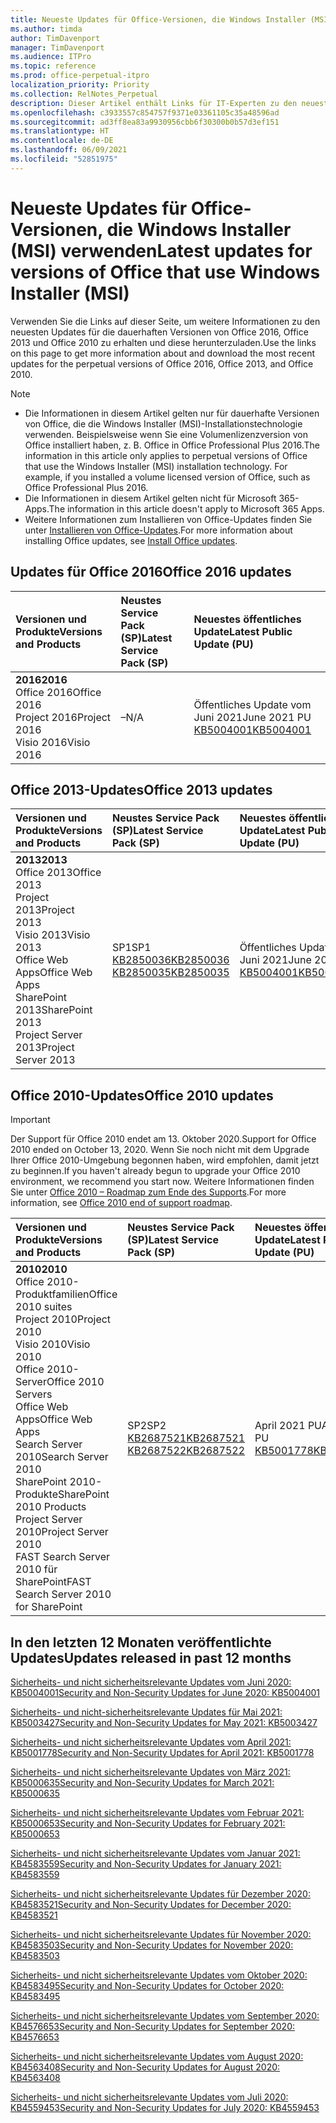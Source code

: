 ```yaml
---
title: Neueste Updates für Office-Versionen, die Windows Installer (MSI) verwenden
ms.author: timda
author: TimDavenport
manager: TimDavenport
ms.audience: ITPro
ms.topic: reference
ms.prod: office-perpetual-itpro
localization_priority: Priority
ms.collection: RelNotes_Perpetual
description: Dieser Artikel enthält Links für IT-Experten zu den neuesten Updateinformationen für dauerhafte Versionen von Office 2016, Office 2013 und Office 2010
ms.openlocfilehash: c3933557c854757f9371e03361105c35a48596ad
ms.sourcegitcommit: ad3ff8ea83a9930956cbb6f30300b0b57d3ef151
ms.translationtype: HT
ms.contentlocale: de-DE
ms.lasthandoff: 06/09/2021
ms.locfileid: "52851975"
---
```

# <a name="latest-updates-for-versions-of-office-that-use-windows-installer-msi"></a><span data-ttu-id="a9f17-103">Neueste Updates für Office-Versionen, die Windows Installer (MSI) verwenden</span><span class="sxs-lookup"><span data-stu-id="a9f17-103">Latest updates for versions of Office that use Windows Installer (MSI)</span></span>

<span data-ttu-id="a9f17-104">Verwenden Sie die Links auf dieser Seite, um weitere Informationen zu den neuesten Updates für die dauerhaften Versionen von Office 2016, Office 2013 und Office 2010 zu erhalten und diese herunterzuladen.</span><span class="sxs-lookup"><span data-stu-id="a9f17-104">Use the links on this page to get more information about and download the most recent updates for the perpetual versions of Office 2016, Office 2013, and Office 2010.</span></span>
  
 
> [!NOTE]
> - <span data-ttu-id="a9f17-p101">Die Informationen in diesem Artikel gelten nur für dauerhafte Versionen von Office, die die Windows Installer (MSI)-Installationstechnologie verwenden. Beispielsweise wenn Sie eine Volumenlizenzversion von Office installiert haben, z. B. Office in Office Professional Plus 2016.</span><span class="sxs-lookup"><span data-stu-id="a9f17-p101">The information in this article only applies to perpetual versions of Office that use the Windows Installer (MSI) installation technology. For example, if you installed a volume licensed version of Office, such as Office Professional Plus 2016.</span></span>
> - <span data-ttu-id="a9f17-107">Die Informationen in diesem Artikel gelten nicht für Microsoft 365-Apps.</span><span class="sxs-lookup"><span data-stu-id="a9f17-107">The information in this article doesn't apply to Microsoft 365 Apps.</span></span>
> - <span data-ttu-id="a9f17-108">Weitere Informationen zum Installieren von Office-Updates finden Sie unter [Installieren von Office-Updates](https://support.office.com/article/2ab296f3-7f03-43a2-8e50-46de917611c5).</span><span class="sxs-lookup"><span data-stu-id="a9f17-108">For more information about installing Office updates, see [Install Office updates](https://support.office.com/article/2ab296f3-7f03-43a2-8e50-46de917611c5).</span></span> 


## <a name="office-2016-updates"></a><span data-ttu-id="a9f17-109">Updates für Office 2016</span><span class="sxs-lookup"><span data-stu-id="a9f17-109">Office 2016 updates</span></span>

|<span data-ttu-id="a9f17-110">**Versionen und Produkte**</span><span class="sxs-lookup"><span data-stu-id="a9f17-110">**Versions and Products**</span></span>|<span data-ttu-id="a9f17-111">**Neustes Service Pack (SP)**</span><span class="sxs-lookup"><span data-stu-id="a9f17-111">**Latest Service Pack (SP)**</span></span>|<span data-ttu-id="a9f17-112">**Neuestes öffentliches Update**</span><span class="sxs-lookup"><span data-stu-id="a9f17-112">**Latest Public Update (PU)**</span></span>|
|:-----|:-----|:-----|
|<span data-ttu-id="a9f17-113">**2016**</span><span class="sxs-lookup"><span data-stu-id="a9f17-113">**2016**</span></span> <br/> <span data-ttu-id="a9f17-114">Office 2016</span><span class="sxs-lookup"><span data-stu-id="a9f17-114">Office 2016</span></span>  <br/> <span data-ttu-id="a9f17-115">Project 2016</span><span class="sxs-lookup"><span data-stu-id="a9f17-115">Project 2016</span></span>  <br/> <span data-ttu-id="a9f17-116">Visio 2016</span><span class="sxs-lookup"><span data-stu-id="a9f17-116">Visio 2016</span></span>  <br/> |<span data-ttu-id="a9f17-117">–</span><span class="sxs-lookup"><span data-stu-id="a9f17-117">N/A</span></span>  <br/> |<span data-ttu-id="a9f17-118">Öffentliches Update vom Juni 2021</span><span class="sxs-lookup"><span data-stu-id="a9f17-118">June 2021 PU</span></span>  <br/> [<span data-ttu-id="a9f17-119">KB5004001</span><span class="sxs-lookup"><span data-stu-id="a9f17-119">KB5004001</span></span>](https://support.microsoft.com/help/5004001) <br/> |

## <a name="office-2013-updates"></a><span data-ttu-id="a9f17-120">Office 2013-Updates</span><span class="sxs-lookup"><span data-stu-id="a9f17-120">Office 2013 updates</span></span>

|<span data-ttu-id="a9f17-121">**Versionen und Produkte**</span><span class="sxs-lookup"><span data-stu-id="a9f17-121">**Versions and Products**</span></span>|<span data-ttu-id="a9f17-122">**Neustes Service Pack (SP)**</span><span class="sxs-lookup"><span data-stu-id="a9f17-122">**Latest Service Pack (SP)**</span></span>|<span data-ttu-id="a9f17-123">**Neuestes öffentliches Update**</span><span class="sxs-lookup"><span data-stu-id="a9f17-123">**Latest Public Update (PU)**</span></span>|
|:-----|:-----|:-----|
|<span data-ttu-id="a9f17-124">**2013**</span><span class="sxs-lookup"><span data-stu-id="a9f17-124">**2013**</span></span> <br/> <span data-ttu-id="a9f17-125">Office 2013</span><span class="sxs-lookup"><span data-stu-id="a9f17-125">Office 2013</span></span>  <br/> <span data-ttu-id="a9f17-126">Project 2013</span><span class="sxs-lookup"><span data-stu-id="a9f17-126">Project 2013</span></span>  <br/> <span data-ttu-id="a9f17-127">Visio 2013</span><span class="sxs-lookup"><span data-stu-id="a9f17-127">Visio 2013</span></span>  <br/> <span data-ttu-id="a9f17-128">Office Web Apps</span><span class="sxs-lookup"><span data-stu-id="a9f17-128">Office Web Apps</span></span>  <br/> <span data-ttu-id="a9f17-129">SharePoint 2013</span><span class="sxs-lookup"><span data-stu-id="a9f17-129">SharePoint 2013</span></span>  <br/> <span data-ttu-id="a9f17-130">Project Server 2013</span><span class="sxs-lookup"><span data-stu-id="a9f17-130">Project Server 2013</span></span>  <br/> |<span data-ttu-id="a9f17-131">SP1</span><span class="sxs-lookup"><span data-stu-id="a9f17-131">SP1</span></span> <br/> [<span data-ttu-id="a9f17-132">KB2850036</span><span class="sxs-lookup"><span data-stu-id="a9f17-132">KB2850036</span></span>](https://support.microsoft.com/kb/2850036) <br/>[<span data-ttu-id="a9f17-133">KB2850035</span><span class="sxs-lookup"><span data-stu-id="a9f17-133">KB2850035</span></span>](https://support.microsoft.com/kb/2850035) <br/> |<span data-ttu-id="a9f17-134">Öffentliches Update vom Juni 2021</span><span class="sxs-lookup"><span data-stu-id="a9f17-134">June 2021 PU</span></span>  <br/> [<span data-ttu-id="a9f17-135">KB5004001</span><span class="sxs-lookup"><span data-stu-id="a9f17-135">KB5004001</span></span>](https://support.microsoft.com/help/5004001) <br/> |
   
## <a name="office-2010-updates"></a><span data-ttu-id="a9f17-136">Office 2010-Updates</span><span class="sxs-lookup"><span data-stu-id="a9f17-136">Office 2010 updates</span></span>
> [!IMPORTANT]
> <span data-ttu-id="a9f17-137">Der Support für Office 2010 endet am 13. Oktober 2020.</span><span class="sxs-lookup"><span data-stu-id="a9f17-137">Support for Office 2010 ended on October 13, 2020.</span></span> <span data-ttu-id="a9f17-138">Wenn Sie noch nicht mit dem Upgrade Ihrer Office 2010-Umgebung begonnen haben, wird empfohlen, damit jetzt zu beginnen.</span><span class="sxs-lookup"><span data-stu-id="a9f17-138">If you haven't already begun to upgrade your Office 2010 environment, we recommend you start now.</span></span> <span data-ttu-id="a9f17-139">Weitere Informationen finden Sie unter [Office 2010 – Roadmap zum Ende des Supports](/DeployOffice/office-2010-end-support-roadmap).</span><span class="sxs-lookup"><span data-stu-id="a9f17-139">For more information, see [Office 2010 end of support roadmap](/DeployOffice/office-2010-end-support-roadmap).</span></span> 

|<span data-ttu-id="a9f17-140">**Versionen und Produkte**</span><span class="sxs-lookup"><span data-stu-id="a9f17-140">**Versions and Products**</span></span>|<span data-ttu-id="a9f17-141">**Neustes Service Pack (SP)**</span><span class="sxs-lookup"><span data-stu-id="a9f17-141">**Latest Service Pack (SP)**</span></span>|<span data-ttu-id="a9f17-142">**Neuestes öffentliches Update**</span><span class="sxs-lookup"><span data-stu-id="a9f17-142">**Latest Public Update (PU)**</span></span>|
|:-----|:-----|:-----|
|<span data-ttu-id="a9f17-143">**2010**</span><span class="sxs-lookup"><span data-stu-id="a9f17-143">**2010**</span></span> <br/> <span data-ttu-id="a9f17-144">Office 2010-Produktfamilien</span><span class="sxs-lookup"><span data-stu-id="a9f17-144">Office 2010 suites</span></span>  <br/> <span data-ttu-id="a9f17-145">Project 2010</span><span class="sxs-lookup"><span data-stu-id="a9f17-145">Project 2010</span></span>  <br/> <span data-ttu-id="a9f17-146">Visio 2010</span><span class="sxs-lookup"><span data-stu-id="a9f17-146">Visio 2010</span></span>  <br/> <span data-ttu-id="a9f17-147">Office 2010-Server</span><span class="sxs-lookup"><span data-stu-id="a9f17-147">Office 2010 Servers</span></span>  <br/> <span data-ttu-id="a9f17-148">Office Web Apps</span><span class="sxs-lookup"><span data-stu-id="a9f17-148">Office Web Apps</span></span>  <br/> <span data-ttu-id="a9f17-149">Search Server 2010</span><span class="sxs-lookup"><span data-stu-id="a9f17-149">Search Server 2010</span></span>  <br/> <span data-ttu-id="a9f17-150">SharePoint 2010-Produkte</span><span class="sxs-lookup"><span data-stu-id="a9f17-150">SharePoint 2010 Products</span></span>  <br/> <span data-ttu-id="a9f17-151">Project Server 2010</span><span class="sxs-lookup"><span data-stu-id="a9f17-151">Project Server 2010</span></span>  <br/> <span data-ttu-id="a9f17-152">FAST Search Server 2010 für SharePoint</span><span class="sxs-lookup"><span data-stu-id="a9f17-152">FAST Search Server 2010 for SharePoint</span></span>  <br/> |<span data-ttu-id="a9f17-153">SP2</span><span class="sxs-lookup"><span data-stu-id="a9f17-153">SP2</span></span> <br/>[<span data-ttu-id="a9f17-154">KB2687521</span><span class="sxs-lookup"><span data-stu-id="a9f17-154">KB2687521</span></span>](https://support.microsoft.com/kb/2687521) <br/> [<span data-ttu-id="a9f17-155">KB2687522</span><span class="sxs-lookup"><span data-stu-id="a9f17-155">KB2687522</span></span>](https://support.microsoft.com/kb/2687522) <br/> |<span data-ttu-id="a9f17-156">April 2021 PU</span><span class="sxs-lookup"><span data-stu-id="a9f17-156">April 2021 PU</span></span>  <br/> [<span data-ttu-id="a9f17-157">KB5001778</span><span class="sxs-lookup"><span data-stu-id="a9f17-157">KB5001778</span></span>](https://support.microsoft.com/help/5001778) <br/> |
   

   
## <a name="updates-released-in-past-12-months"></a><span data-ttu-id="a9f17-158">In den letzten 12 Monaten veröffentlichte Updates</span><span class="sxs-lookup"><span data-stu-id="a9f17-158">Updates released in past 12 months</span></span>

[<span data-ttu-id="a9f17-159">Sicherheits- und nicht sicherheitsrelevante Updates vom Juni 2020: KB5004001</span><span class="sxs-lookup"><span data-stu-id="a9f17-159">Security and Non-Security Updates for June 2020: KB5004001</span></span>](https://support.microsoft.com/help/5004001)


[<span data-ttu-id="a9f17-160">Sicherheits- und nicht-sicherheitsrelevante Updates für Mai 2021: KB5003427</span><span class="sxs-lookup"><span data-stu-id="a9f17-160">Security and Non-Security Updates for May 2021: KB5003427</span></span>](https://support.microsoft.com/help/5003427)

[<span data-ttu-id="a9f17-161">Sicherheits- und nicht sicherheitsrelevante Updates vom April 2021: KB5001778</span><span class="sxs-lookup"><span data-stu-id="a9f17-161">Security and Non-Security Updates for April 2021: KB5001778</span></span>](https://support.microsoft.com/help/5001778)

[<span data-ttu-id="a9f17-162">Sicherheits- und nicht sicherheitsrelevante Updates von März 2021: KB5000635</span><span class="sxs-lookup"><span data-stu-id="a9f17-162">Security and Non-Security Updates for March 2021: KB5000635</span></span>](https://support.microsoft.com/help/5000635)

[<span data-ttu-id="a9f17-163">Sicherheits- und nicht sicherheitsrelevante Updates vom Februar 2021: KB5000653</span><span class="sxs-lookup"><span data-stu-id="a9f17-163">Security and Non-Security Updates for February 2021: KB5000653</span></span>](https://support.microsoft.com/help/5000653)

[<span data-ttu-id="a9f17-164">Sicherheits- und nicht sicherheitsrelevante Updates vom Januar 2021: KB4583559</span><span class="sxs-lookup"><span data-stu-id="a9f17-164">Security and Non-Security Updates for January 2021: KB4583559</span></span>](https://support.microsoft.com/help/4583559)

[<span data-ttu-id="a9f17-165">Sicherheits- und nicht sicherheitsrelevante Updates für Dezember 2020: KB4583521</span><span class="sxs-lookup"><span data-stu-id="a9f17-165">Security and Non-Security Updates for December 2020: KB4583521</span></span>](https://support.microsoft.com/help/4583521)

[<span data-ttu-id="a9f17-166">Sicherheits- und nicht sicherheitsrelevante Updates für November 2020: KB4583503</span><span class="sxs-lookup"><span data-stu-id="a9f17-166">Security and Non-Security Updates for November 2020: KB4583503</span></span>](https://support.microsoft.com/help/4583503)

[<span data-ttu-id="a9f17-167">Sicherheits- und nicht sicherheitsrelevante Updates vom Oktober 2020: KB4583495</span><span class="sxs-lookup"><span data-stu-id="a9f17-167">Security and Non-Security Updates for October 2020: KB4583495</span></span>](https://support.microsoft.com/help/4583495)

[<span data-ttu-id="a9f17-168">Sicherheits- und nicht sicherheitsrelevante Updates vom September 2020: KB4576653</span><span class="sxs-lookup"><span data-stu-id="a9f17-168">Security and Non-Security Updates for September 2020: KB4576653</span></span>](https://support.microsoft.com/help/4576653)

[<span data-ttu-id="a9f17-169">Sicherheits- und nicht sicherheitsrelevante Updates vom August 2020: KB4563408</span><span class="sxs-lookup"><span data-stu-id="a9f17-169">Security and Non-Security Updates for August 2020: KB4563408</span></span>](https://support.microsoft.com/help/4563408)

[<span data-ttu-id="a9f17-170">Sicherheits- und nicht sicherheitsrelevante Updates vom Juli 2020: KB4559453</span><span class="sxs-lookup"><span data-stu-id="a9f17-170">Security and Non-Security Updates for July 2020: KB4559453</span></span>](https://support.microsoft.com/help/4559453)








 




</br>